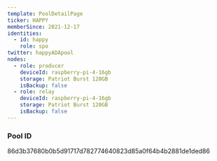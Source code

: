 ```yaml
---
template: PoolDetailPage
ticker: HAPPY
memberSince: 2021-12-17
identities:
  - id: happy 
    role: spo
twitter: happyADApool
nodes:
  - role: producer
    deviceId: raspberry-pi-4-16gb
    storage: Patriot Burst 120GB
    isBackup: false
  - role: relay
    deviceId: raspberry-pi-4-16gb
    storage: Patriot Burst 120GB
    isBackup: false
---
```


### Pool ID

86d3b37680b0b5d91717d782774640823d85a0f64b4b2881de1ded86
